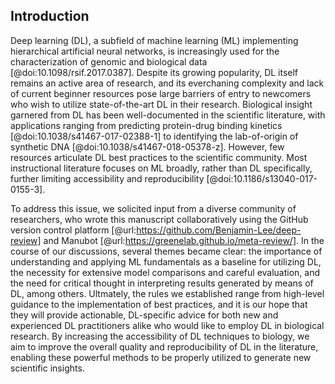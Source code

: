 ## Introduction

Deep learning (DL), a subfield of machine learning (ML) implementing hierarchical artificial neural networks, is increasingly used for the characterization of genomic and biological data [@doi:10.1098/rsif.2017.0387].
Despite its growing popularity, DL itself remains an active area of research, and its everchaning complexity and lack of current beginner resources pose large barriers of entry to newcomers who wish to utilize state-of-the-art DL in their research.
Biological insight garnered from DL has been well-documented in the scientific literature, with applications ranging from predicting protein-drug binding kinetics [@doi:10.1038/s41467-017-02388-1] to identifying the lab-of-origin of synthetic DNA [@doi:10.1038/s41467-018-05378-z]. However, few resources articulate DL best practices to the scientific community. Most instructional literature focuses on ML broadly, rather than DL specifically, further limiting accessibility and reproducibility [@doi:10.1186/s13040-017-0155-3].

To address this issue, we solicited input from a diverse community of researchers, who wrote this manuscript collaboratively using the GitHub version control platform [@url:https://github.com/Benjamin-Lee/deep-review] and Manubot [@url:https://greenelab.github.io/meta-review/].
In the course of our discussions, several themes became clear: the importance of understanding and applying ML fundamentals as a baseline for utilizing DL, the necessity for extensive model comparisons and careful evaluation, and the need for critical thought in interpreting results generated by means of DL, among others.
Ultmately, the rules we established range from high-level guidance to the implementation of best practices, and it is our hope that they will provide actionable, DL-specific advice for both new and experienced DL practitioners alike who would like to employ DL in biological research.
By increasing the accessibility of DL techniques to biology, we aim to improve the overall quality and reproducibility of DL in the literature, enabling these powerful methods to be properly utilized to generate new scientific insights.
